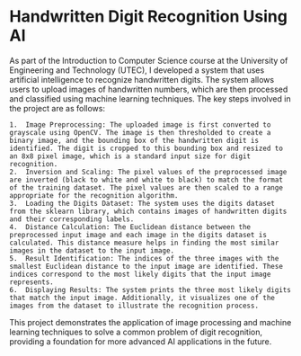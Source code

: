 # Handwritten Digit Recognition Using AI

As part of the Introduction to Computer Science course at the University of Engineering and Technology (UTEC), I developed a system that uses artificial intelligence to recognize handwritten digits. The system allows users to upload images of handwritten numbers, which are then processed and classified using machine learning techniques. The key steps involved in the project are as follows:

	1.	Image Preprocessing: The uploaded image is first converted to grayscale using OpenCV. The image is then thresholded to create a binary image, and the bounding box of the handwritten digit is identified. The digit is cropped to this bounding box and resized to an 8x8 pixel image, which is a standard input size for digit recognition.
	2.	Inversion and Scaling: The pixel values of the preprocessed image are inverted (black to white and white to black) to match the format of the training dataset. The pixel values are then scaled to a range appropriate for the recognition algorithm.
	3.	Loading the Digits Dataset: The system uses the digits dataset from the sklearn library, which contains images of handwritten digits and their corresponding labels.
	4.	Distance Calculation: The Euclidean distance between the preprocessed input image and each image in the digits dataset is calculated. This distance measure helps in finding the most similar images in the dataset to the input image.
	5.	Result Identification: The indices of the three images with the smallest Euclidean distance to the input image are identified. These indices correspond to the most likely digits that the input image represents.
	6.	Displaying Results: The system prints the three most likely digits that match the input image. Additionally, it visualizes one of the images from the dataset to illustrate the recognition process.

This project demonstrates the application of image processing and machine learning techniques to solve a common problem of digit recognition, providing a foundation for more advanced AI applications in the future.